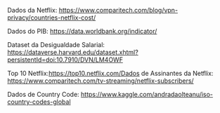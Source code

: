 Dados da Netflix:
https://www.comparitech.com/blog/vpn-privacy/countries-netflix-cost/

Dados do PIB:
https://data.worldbank.org/indicator/

Dataset da Desigualdade Salarial:
https://dataverse.harvard.edu/dataset.xhtml?persistentId=doi:10.7910/DVN/LM4OWF

Top 10 Netflix:https://top10.netflix.com/Dados de Assinantes da Netflix:
https://www.comparitech.com/tv-streaming/netflix-subscribers/

Dados de Country Code:
https://www.kaggle.com/andradaolteanu/iso-country-codes-global
